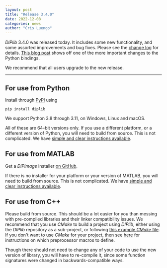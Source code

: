 ```yaml
---
layout: post
title: "Release 3.4.0"
date: 2022-12-08
categories: news
author: "Cris Luengo"
---
```


*DIPlib* 3.4.0 was released today. It includes some new functionality, and some assorted
improvements and bug fixes.
Please see the [change log](/changelogs/diplib_3.4.0.html) for details.
[This blog post](https://www.crisluengo.net/archives/1139/) shows off one of the more important
changes to the Python bindings.

We recommend that all users upgrade to the new release.

---

## For use from Python

Install through [PyPI](https://pypi.org/project/diplib/) using

    pip install diplib

We support Python 3.8 through 3.11, on Windows, Linux and macOS.

All of these are 64-bit versions only. If you use a different platform, or a different version
of Python, you will need to build from source. This is not complicated. We have
[simple and clear instructions available](/diplib-docs/building_diplib.html).

## For use from MATLAB

Get a *DIPimage* installer [on GitHub](https://github.com/DIPlib/diplib/releases).

If there is no installer for your platform or your version of MATLAB, you will need to build from source.
This is not complicated. We have
[simple and clear instructions available](/diplib-docs/building_diplib.html).

## For use from C++

Please build from source. This should be a lot easier for you than messing
with pre-compiled libraries and their linker compatibility issues. We recommend that you use *CMake*
to build a project using *DIPlib*, either using the *DIPlib* repository as a sub-project, or following
[this example *CMake* file](https://github.com/DIPlib/diplib/blob/master/examples/independent_project/CMakeLists.txt).
If you don't want to use *CMake* for your project, then see
[here](/diplib-docs/building_diplib.html#linking_diplib) for
instructions on which preprocessor macros to define.

Though there should not need to change any of your code to use the new version of library,
you will have to re-compile it, since some function signatures were changed in backwards-compatible ways.
